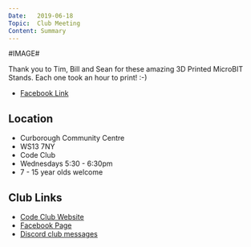 ```yaml
---
Date:   2019-06-18
Topic:  Club Meeting
Content: Summary
---
```

#IMAGE#

Thank you to Tim, Bill and Sean for these amazing 3D Printed MicroBIT Stands. Each one took an hour to print! :-)

* [Facebook Link](https://www.facebook.com/1481985248595237/posts/2101819713278451/)

## Location

* Curborough Community Centre
* WS13 7NY
* Code Club
* Wednesdays 5:30 - 6:30pm
* 7 - 15 year olds welcome

## Club Links

* [Code Club Website](https://lichfield-code-club.github.io/)
* [Facebook Page](https://www.facebook.com/LichfieldCoders)
* [Discord club messages](https://discord.gg/szz6xGK)
